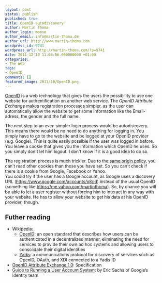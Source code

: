 ```yaml
---
layout: post
status: publish
published: true
title: OpenID autodiscovery
author: Martin Thoma
author_login: moose
author_email: info@martin-thoma.de
author_url: http://www.martin-thoma.com
wordpress_id: 9741
wordpress_url: http://martin-thoma.com/?p=9741
date: 2011-12-10 11:08:56.000000000 +01:00
categories:
- The Web
tags:
- OpenID
comments: []
featured_image: 2011/10/OpenID.png
---
```

<a href="http://martin-thoma.com/5-web-technologies-which-should-be-used-more-often/#OpenID">OpenID</a> is a web technology that gives the users the possibility to use one website for authentification on another web service. The <em>OpenID Attribute Exchange</em> makes registration processes simpler, as the user can automatically allow the website to get some information like the Email-adress, the gender and the full name.

The next step to an even simpler login process would be autodiscovery. This means there would be no need to do anything for logging in. You simply have to go to the website and be logged at your OpenID provider (e.g. Google). This is quite easily possible if the user was logged in before. You leave a cookie that gives you the information which OpenID he uses. So you simply don't let him logout. I don't know if it is a good idea to do so.

The registration process is much trickier. Due to the <a href="http://en.wikipedia.org/wiki/Same_origin_policy">same origin policy</a>, you can't read other cookies than those you have set. So you can't check if there is a cookie from Google, Facebook or Yahoo.<br/>
You could try if the user has a Google account, as Google uses a discovery URL (https://www.google.com/accounts/o8/id) instead of the usual OpenID (something like https://me.yahoo.com/martinthoma). So, by chance you will be able to let a user register without forcing him to interact in any way with your website. He has to allow your website to get his data at his OpenID provider, though.

<h2>Futher reading</h2>
<ul>
<li>Wikipedia:
<ul>
<li><a href="http://en.wikipedia.org/wiki/OpenID">OpenID</a>: an open standard that describes how users can be authenticated in a decentralized manner, eliminating the need for services to provide their own ad hoc systems and allowing users to consolidate their digital identities</li>
<li><a href="http://en.wikipedia.org/wiki/Yadis">Yadis</a>: a communications protocol for discovery of services such as OpenID, OAuth, and XDI connected to a Yadis ID</li>
</ul>
</li>
<li><a href="http://openid.net/specs/openid-attribute-exchange-1_0.html">OpenID Attribute Exchange 1.0</a>: Specification</li>
<li><a href="https://docs.google.com/document/pub?id=1O7jyQLb7dW6EnJrFsWZDyh0Yq0aFJU5UJ4i5QzYlTjU&pli=1">Guide to Running a User Account System</a>: by Eric Sachs of Google&rsquo;s Identity team</li>
</ul>
